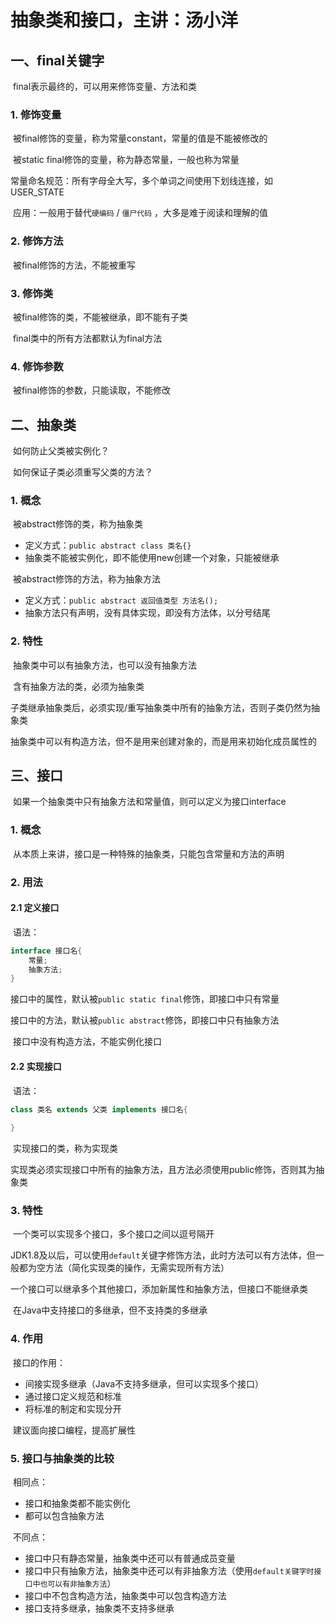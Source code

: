 # 抽象类和接口，主讲：汤小洋

## 一、final关键字

​	final表示最终的，可以用来修饰变量、方法和类

### 1. 修饰变量

​	被final修饰的变量，称为常量constant，常量的值是不能被修改的

​	被static final修饰的变量，称为静态常量，一般也称为常量

​	常量命名规范：所有字母全大写，多个单词之间使用下划线连接，如USER_STATE

​	应用：一般用于替代`硬编码`  / `僵尸代码` ，大多是难于阅读和理解的值

### 2. 修饰方法

​	被final修饰的方法，不能被重写

### 3. 修饰类

​	被final修饰的类，不能被继承，即不能有子类

​	final类中的所有方法都默认为final方法

### 4. 修饰参数

​	被final修饰的参数，只能读取，不能修改

## 二、抽象类

​	如何防止父类被实例化？

​	如何保证子类必须重写父类的方法？

### 1. 概念

​	被abstract修饰的类，称为抽象类

- 定义方式：`public abstract class 类名{}`
- 抽象类不能被实例化，即不能使用new创建一个对象，只能被继承

​        被abstract修饰的方法，称为抽象方法

- 定义方式：`public abstract 返回值类型 方法名();`
- 抽象方法只有声明，没有具体实现，即没有方法体，以分号结尾

### 2. 特性

​	抽象类中可以有抽象方法，也可以没有抽象方法

​	含有抽象方法的类，必须为抽象类

​	子类继承抽象类后，必须实现/重写抽象类中所有的抽象方法，否则子类仍然为抽象类

​	抽象类中可以有构造方法，但不是用来创建对象的，而是用来初始化成员属性的

## 三、接口

​	如果一个抽象类中只有抽象方法和常量值，则可以定义为接口interface

### 1. 概念

​	从本质上来讲，接口是一种特殊的抽象类，只能包含常量和方法的声明

### 2. 用法

#### 2.1 定义接口

​	语法：

```java
interface 接口名{
    常量;
    抽象方法;
}
```

​	接口中的属性，默认被`public static final`修饰，即接口中只有常量

​	接口中的方法，默认被`public abstract`修饰，即接口中只有抽象方法

​	接口中没有构造方法，不能实例化接口

#### 2.2 实现接口

​	语法：

```java
class 类名 extends 父类 implements 接口名{
    
}
```

​	实现接口的类，称为实现类

​	实现类必须实现接口中所有的抽象方法，且方法必须使用public修饰，否则其为抽象类

### 3. 特性

​	一个类可以实现多个接口，多个接口之间以逗号隔开

​	JDK1.8及以后，可以使用`default`关键字修饰方法，此时方法可以有方法体，但一般都为空方法（简化实现类的操作，无需实现所有方法）

​	一个接口可以继承多个其他接口，添加新属性和抽象方法，但接口不能继承类

​	在Java中支持接口的多继承，但不支持类的多继承

### 4. 作用

​	接口的作用：

- 间接实现多继承（Java不支持多继承，但可以实现多个接口）
- 通过接口定义规范和标准
- 将标准的制定和实现分开

​       建议面向接口编程，提高扩展性

### 5. 接口与抽象类的比较

​	相同点：

- 接口和抽象类都不能实例化
- 都可以包含抽象方法

​        不同点：

- 接口中只有静态常量，抽象类中还可以有普通成员变量
- 接口中只有抽象方法，抽象类中还可以有非抽象方法（使用`default关键字时接口中也可以有非抽象方法`）
- 接口中不包含构造方法，抽象类中可以包含构造方法
- 接口支持多继承，抽象类不支持多继承













